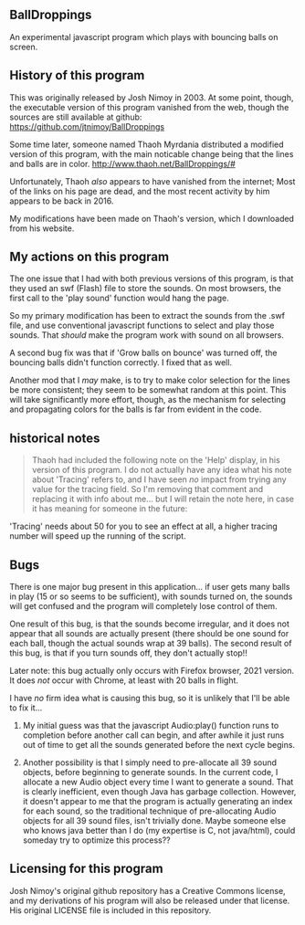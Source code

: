 ## BallDroppings
An experimental javascript program which plays with bouncing balls on screen.

##  History of this program

This was originally released by Josh Nimoy in 2003.
At some point, though, the executable version of this program vanished from the web,
though the sources are still available at github:
https://github.com/jtnimoy/BallDroppings

Some time later, someone named Thaoh Myrdania distributed a modified version of this program,
with the main noticable change being that the lines and balls are in color.
http://www.thaoh.net/BallDroppings/#

Unfortunately, Thaoh *also* appears to have vanished from the internet; 
Most of the links on his page are dead, and the most recent activity by him appears to be back in 2016.

My modifications have been made on Thaoh's version, which I downloaded from his website.

##  My actions on this program
The one issue that I had with both previous versions of this program, is that they used
an swf (Flash) file to store the sounds.  On most browsers, the first call to the 'play sound' function
would hang the page.

So my primary modification has been to extract the sounds from the .swf file,
and use conventional javascript functions to select and play those sounds.
That *should* make the program work with sound on all browsers.

A second bug fix was that if 'Grow balls on bounce' was turned off, the bouncing balls
didn't function correctly.  I fixed that as well.

Another mod that I _may_ make, is to try to make color selection for the lines be more consistent;
they seem to be somewhat random at this point.  This will take significantly more
effort, though, as the mechanism for selecting and propagating colors for the balls
is far from evident in the code.

##  historical notes
> Thaoh had included the following note on the 'Help' display, in his version of this program.
I do not actually have any idea what his note about 'Tracing' refers to, and I have seen *no*
impact from trying any value for the tracing field.  So I'm removing that comment and replacing 
it with info about me... but I will retain the note here, in case it has meaning for someone
in the future:

'Tracing' needs about 50 for you to see an effect at all, 
a higher tracing number will speed up the running of the script.


##  Bugs

There is one major bug present in this application... if user gets many balls in play
(15 or so seems to be sufficient), with sounds turned on, the sounds will get confused
and the program will completely lose control of them.  

One result of this bug, is that the sounds become irregular, and it does not appear that 
all sounds are actually present (there should be one sound for each ball, though the 
actual sounds wrap at 39 balls).  The second result of this bug, is that if you turn 
sounds off, they don't actually stop!!  

Later note: this bug actually only occurs with Firefox browser, 2021 version.
It does *not* occur with Chrome, at least with 20 balls in flight.

I have *no* firm idea what is causing this bug, so it is unlikely that I'll be able to fix it...

1. My initial guess was that the javascript Audio:play() function runs to completion before
another call can begin, and after awhile it just runs out of time to get all the sounds
generated before the next cycle begins.

2. Another possibility is that I simply need to pre-allocate all 39 sound objects,
before beginning to generate sounds.  In the current code, I allocate a new Audio
object every time I want to generate a sound.  That is clearly inefficient, even though
Java has garbage collection.  However, it doesn't appear to me that the program is
actually generating an index for each sound, so the traditional technique of 
pre-allocating Audio objects for all 39 sound files, isn't trivially done.
Maybe someone else who knows java better than I do (my expertise is C, not java/html), 
could someday try to optimize this process??


##  Licensing for this program
Josh Nimoy's original github repository has a Creative Commons license, 
and my derivations of his program will also be released under that license.
His original LICENSE file is included in this repository.

